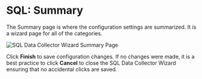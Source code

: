 # SQL: Summary

The Summary page is where the configuration settings are summarized. It is a wizard page for all of
the categories.

![SQL Data Collector Wizard Summary Page](/img/product_docs/accessanalyzer/11.6/admin/datacollector/adinventory/summary.webp)

Click **Finish** to save configuration changes. If no changes were made, it is a best practice to
click **Cancel** to close the SQL Data Collector Wizard ensuring that no accidental clicks are
saved.
